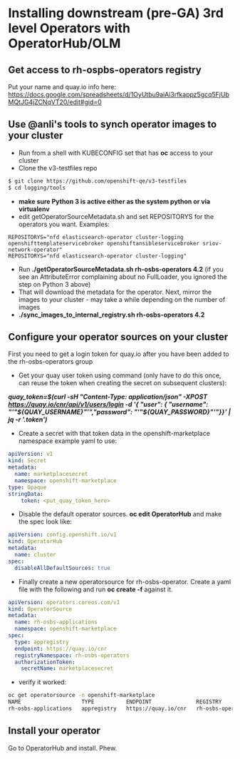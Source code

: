 # Installing downstream (pre-GA) 3rd level Operators with OperatorHub/OLM
## Get access to rh-ospbs-operators registry
Put your name and quay.io info here:  https://docs.google.com/spreadsheets/d/1OyUtbu9aiAi3rfkappz5gcq5FjUbMQtJG4jZCNqVT20/edit#gid=0
## Use @anli's tools to synch operator images to your cluster
- Run from a shell with KUBECONFIG set that has **oc** access to your cluster
- Clone the v3-testfiles repo
```sh
$ git clone https://github.com/openshift-qe/v3-testfiles
$ cd logging/tools
```
- **make sure Python 3 is active either as the system python or via virtualenv**
- edit getOperatorSourceMetadata.sh and set REPOSITORYS for the operators you want.   Examples:

```
REPOSITORYS="nfd elasticsearch-operator cluster-logging openshifttemplateservicebroker openshiftansibleservicebroker sriov-network-operator"
REPOSITORYS="nfd elasticsearch-operator cluster-logging"
```
- Run **./getOperatorSourceMetadata.sh rh-osbs-operators 4.2**   (if you see an AttributeError complaining about no FullLoader,  you ignored the step on Python 3 above)
- That will download the metadata for the operator.  Next, mirror the images to your cluster - may take a while depending on the number of images
- **./sync_images_to_internal_registry.sh rh-osbs-operators 4.2**

## Configure your operator sources on your cluster
First you need to get a login token for quay.io after you have been added to the rh-osbs-operators group

- Get your quay user token using command (only have to do this once, can reuse the token when creating the secret on subsequent clusters):

***quay_token=$(curl -sH "Content-Type: application/json" -XPOST https://quay.io/cnr/api/v1/users/login -d '{ "user": { "username": "'"${QUAY_USERNAME}"'","password": "'"${QUAY_PASSWORD}"'"}}' | jq -r '.token')***

- Create a secret with that token data in the openshift-marketplace namespace example yaml to use:
```yaml
apiVersion: v1
kind: Secret
metadata:
  name: marketplacesecret
  namespace: openshift-marketplace
type: Opaque
stringData:
    token: <put_quay_token_here>
```
- Disable the default operator sources.  **oc edit OperatorHub** and make the spec  look like:
```yaml
apiVersion: config.openshift.io/v1
kind: OperatorHub
metadata:
  name: cluster
spec:
  disableAllDefaultSources: true
```
- Finally create a new operatorsource for rh-osbs-operator.   Create a yaml file with the following and run **oc create -f** against it.
```yaml
apiVersion: operators.coreos.com/v1
kind: OperatorSource
metadata:
  name: rh-osbs-applications
  namespace: openshift-marketplace
spec:
  type: appregistry
  endpoint: https://quay.io/cnr
  registryNamespace: rh-osbs-operators
  authorizationToken:
    secretName: marketplacesecret
```

- verify it worked:
```sh
oc get operatorsource -n openshift-marketplace
NAME                   TYPE          ENDPOINT              REGISTRY            DISPLAYNAME   PUBLISHER   STATUS      MESSAGE                                       AGE
rh-osbs-applications   appregistry   https://quay.io/cnr   rh-osbs-operators                             Succeeded   The object has been successfully reconciled   27m
```
## Install your operator
Go to OperatorHub and install.  Phew.